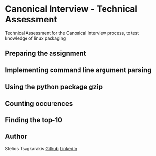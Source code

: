 # Canonical Interview - Technical Assessment

Technical Assessment for the Canonical Interview process, to test knowledge of linux packaging

## Preparing the assignment


## Implementing command line argument parsing


## Using the python package gzip


## Counting occurences


## Finding the top-10



## Author

Stelios Tsagkarakis
[Github](https://github.com/steliostss)
[LinkedIn](https://linkedin.com/steliostsag)

